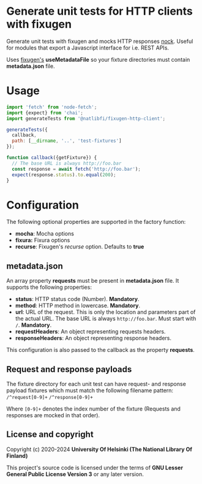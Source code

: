 # Generate unit tests for HTTP clients with fixugen

Generate unit tests with fixugen and mocks HTTP responses [nock](https://www.npmjs.com/package/nock). Useful for modules that export a Javascript interface for i.e. REST APIs.

Uses [fixugen's](https://www.npmjs.com/package/@natlibfi/fixugen) **useMetadataFile** so your fixture directories must contain **metadata.json** file.

# Usage
```js
import 'fetch' from 'node-fetch';
import {expect} from 'chai';
import generateTests from '@natlibfi/fixugen-http-client';

generateTests({
  callback,
  path: [__dirname, '..', 'test-fixtures']
});

function callback({getFixture}) {
  // The base URL is always http://foo.bar
  const response = await fetch('http://foo.bar');
  expect(response.status).to.equal(200);
}
```
# Configuration
The following optional properties are supported in the factory function:
- **mocha**: Mocha options
- **fixura:** Fixura options
- **recurse**: Fixugen's *recurse* option. Defaults to **true**

## metadata.json
An array property **requests** must be present in **metadata.json** file. It supports the following properties:
- **status**: HTTP status code (Number). **Mandatory**.
- **method**: HTTP method in lowercase. **Mandatory**.
- **url**: URL of the request. This is only the location and parameters part of the actual URL. The base URL is always `http://foo.bar`. Must start with `/`. **Mandatory**.
- **requestHeaders**: An object representing requests headers.
- **responseHeaders**: An object representing response headers.

This configuration is also passed to the callback as the property **requests**.

## Request and response payloads
The fixture directory for each unit test can have request- and response payload fixtures which must match the following filename pattern:
`/^request[0-9]+`
`/^response[0-9]+`

Where `[0-9]+` denotes the index number of the fixture (Requests and responses are mocked in that order).

## License and copyright

Copyright (c) 2020-2024 **University Of Helsinki (The National Library Of Finland)**

This project's source code is licensed under the terms of **GNU Lesser General Public License Version 3** or any later version.